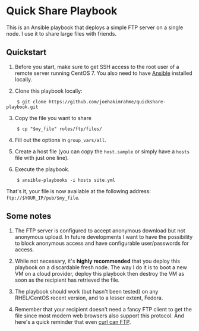 Quick Share Playbook
====================

This is an Ansible playbook that deploys a simple FTP server on a single
node. I use it to share large files with friends.

Quickstart
----------

1. Before you start, make sure to get SSH access to the root user of a remote
   server running CentOS 7. You also need to have [Ansible](http://ansible.com)
   installed locally.

2. Clone this playbook locally:

```
    $ git clone https://github.com/joehakimrahme/quickshare-playbook.git
```

3. Copy the file you want to share

```
    $ cp "$my_file" roles/ftp/files/
```
    
4. Fill out the options in `group_vars/all`.

5. Create a host file (you can copy the `host.sample` or simply have a `hosts`
   file with just one line).

6. Execute the playbook.

```
    $ ansible-playbooks -i hosts site.yml
```


That's it, your file is now available at the following address:
`ftp://$YOUR_IP/pub/$my_file`.


Some notes
----------

1. The FTP server is configured to accept anonymous download but not anonymous
   upload. In future developments I want to have the possibility to block
   anonymous access and have configurable user/passwords for access.
   
2. While not necessary, it's **highly recommended** that you deploy this
   playbook on a discardable fresh node. The way I do it is to boot a new VM on
   a cloud provider, deploy this playbook then destroy the VM as soon as the
   recipient has retrieved the file.
   
3. The playbook should work (but hasn't been tested) on any RHEL/CentOS recent
   version, and to a lesser extent, Fedora.

4. Remember that your recipient doesn't need a fancy FTP client to get the file
   since most modern web browsers also support this protocol. And here's a quick
   reminder that even [curl can FTP](rahme.info/curl-can-ftp).
